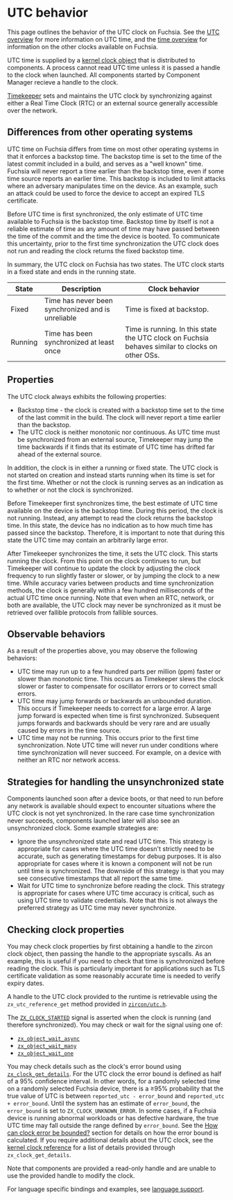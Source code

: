 # UTC behavior

This page outlines the behavior of the UTC clock on Fuchsia. See the
[UTC overview](overview.md) for more information on UTC time, and the
[time overview](/docs/concepts/time/overview.md) for information on the other
clocks available on Fuchsia.

UTC time is supplied by a
[kernel clock object](/docs/reference/kernel_objects/clock.md) that is
distributed to components. A process cannot read UTC time unless it is passed a
handle to the clock when launched. All components started by Component Manager
recieve a handle to the clock.

[Timekeeper](/src/sys/time/timekeeper) sets and maintains the UTC clock by
synchronizing against either a Real Time Clock (RTC) or an external source
generally accessible over the network.

## Differences from other operating systems

UTC time on Fuchsia differs from time on most other operating systems in that
it enforces a backstop time. The backstop time is set to the time of the latest
commit included in a build, and serves as a "well known" time. Fuchsia will
never report a time earlier than the backstop time, even if some time source
reports an earlier time. This backstop is included to limit attacks where an
adversary manipulates time on the device. As an example, such an attack could
be used to force the device to accept an expired TLS certificate.

Before UTC time is first synchronized, the only estimate of UTC time available
to Fuchsia is the backstop time. Backstop time by itself is not a reliable
estimate of time as any amount of time may have passed between the time of the
commit and the time the device is booted. To communicate this uncertainty,
prior to the first time synchronization the UTC clock does not run and reading
the clock returns the fixed backstop time.

In summary, the UTC clock on Fuchsia has two states. The UTC clock starts in
a fixed state and ends in the running state.

State         | Description | Clock behavior
--------------|-------------|---------------
Fixed | Time has never been synchronized and is unreliable | Time is fixed at backstop.
Running | Time has been synchronized at least once | Time is running. In this state the UTC clock on Fuchsia behaves similar to clocks on other OSs.

## Properties

The UTC clock always exhibits the following properties:

* Backstop time - the clock is created with a backstop time set to the time of
the last commit in the build. The clock will never report a time earlier than
the backstop.
* The UTC clock is neither monotonic nor continuous. As UTC time must be
synchronized from an external source, Timekeeper may jump the time backwards if
it finds that its estimate of UTC time has drifted far ahead of the external
source.

In addition, the clock is in either a running or fixed state. The UTC
clock is not started on creation and instead starts running when its time is
set for the first time. Whether or not the clock is running serves as an
indication as to whether or not the clock is synchronized.

Before Timekeeper first synchronizes time, the best estimate of UTC time
available on the device is the backstop time. During this period, the clock is
not running. Instead, any attempt to read the clock returns the backstop time.
In this state, the device has no indication as to how much time has passed
since the backstop. Therefore, it is important to note that during this state
the UTC time may contain an arbitrarily large error.

After Timekeeper synchronizes the time, it sets the UTC clock. This starts
running the clock. From this point on the clock continues to run, but
Timekeeper will continue to update the clock by adjusting the clock frequency
to run slightly faster or slower, or by jumping the clock to a new time.
While accuracy varies between products and time synchronization methods,
the clock is generally within a few hundred milliseconds of the actual UTC time
once running. Note that even when an RTC, network, or both are available, the
UTC clock may never be synchronized as it must be retrieved over fallible
protocols from fallible sources.

## Observable behaviors

As a result of the properties above, you may observe the following behaviors:

* UTC time may run up to a few hundred parts per million (ppm) faster or slower
than monotonic time. This occurs as Timekeeper slews the clock slower or faster
to compensate for oscillator errors or to correct small errors.
* UTC time may jump forwards or backwards an unbounded duration. This occurs if
Timekeeper needs to correct for a large error. A large jump forward is expected
when time is first synchronized. Subsequent jumps forwards and backwards should
be very rare and are usually caused by errors in the time source.
* UTC time may not be running. This occurs prior to the first time
synchronization. Note UTC time will never run under conditions where time
synchronization will never succeed. For example, on a device with neither an
RTC nor network access.

## Strategies for handling the unsynchronized state

Components launched soon after a device boots, or that need to run before any
network is available should expect to encounter situations where the UTC clock
is not yet synchronized. In the rare case time synchronization never succeeds,
components launched later will also see an unsynchronized clock. Some example
strategies are:

* Ignore the unsynchronized state and read UTC time.
This strategy is appropriate for cases where the UTC time doesn't strictly
need to be accurate, such as generating timestamps for debug purposes. It is
also appropriate for cases where it is known a component will not be run until
time is synchronized. The downside of this strategy is that you may see
consecutive timestamps that all report the same time.
* Wait for UTC time to synchronize before reading the clock.
This strategy is appropriate for cases where UTC time accuracy is critical,
such as using UTC time to validate credentials. Note that this is not always
the preferred strategy as UTC time may never synchronize.

## Checking clock properties

You may check clock properties by first obtaining a handle to the zircon clock
object, then passing the handle to the appropriate syscalls. As an example,
this is useful if you need to check that time is synchronized before reading
the clock. This is particularly important for applications such as TLS
certificate validation as some reasonably accurate time is needed to verify
expiry dates.

A handle to the UTC clock provided to the runtime is retrievable using
the `zx_utc_reference_get` method provided in
[`zircon/utc.h`](/zircon/third_party/ulib/musl/include/zircon/utc.h).

The [`ZX_CLOCK_STARTED`](/docs/reference/kernel_objects/clock.md#starting-a-clock)
signal is asserted when the clock is running (and therefore synchronized).
You may check or wait for the signal using one of:

* [`zx_object_wait_async`](/docs/reference/syscalls/object_wait_async.md)
* [`zx_object_wait_many`](/docs/reference/syscalls/object_wait_many.md)
* [`zx_object_wait_one`](/docs/reference/syscalls/object_wait_one.md)

You may check details such as the clock's error bound using
[`zx_clock_get_details`](/docs/reference/syscalls/clock_get_details.md).
For the UTC clock the error bound is defined as half of a 95% confidence
interval. In other words, for a randomly selected time on a randomly selected
Fuchsia device, there is a ≥95% probability that the true value of UTC is
between `reported_utc - error_bound` and `reported_utc + error_bound`. Until
the system has an estimate of `error_bound`, the `error_bound` is set to
`ZX_CLOCK_UNKNOWN_ERROR`. In some cases, if a Fuchsia device is running
abnormal workloads or has defective hardware, the true UTC time may fall
outside the range defined by `error_bound`. See the
[How can clock error be bounded?](algorithms.md#error_bound) section for
details on how the error bound is calculated. If you require additional details
about the UTC clock, see the
[kernel clock reference](/docs/reference/kernel_objects/clock.md)
for a list of details provided through `zx_clock_get_details`.

Note that components are provided a read-only handle and are unable to use the
provided handle to modify the clock.

For language specific bindings and examples, see
[language support](/docs/concepts/time/language_support.md).
